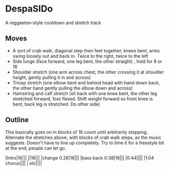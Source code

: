 # DespaSIDo

A reggaeton-style cooldown and stretch track

## Moves

* A sort of crab walk, diagonal step then feet together, knees bent, arms swing loosely out and back in. Twice to the right, twice to the left
* Side lunge (face forward, one leg bent, the other straight) , hold for 8 or 16
* Shoulder stretch (one arm across chest, the other crossing it at shoulder height, gently pulling it in and across)
* Tricep stretch (one elbow bent and behind head with hand down back, the other hand gently pulling the elbow down and across)
* Hamstring and calf stretch (sit back with one knee bent, the other leg stretched forward, foot flexed. Shift weight forward so front knee is bent, back leg is stretched. Do other side)

## Outline

This basically goes on in blocks of 16 count until arbitrarily stopping. Alternate the stretches above, with blocks of crab walk steps, as the music suggests. Doesn't have to line up completely. Try to time it for a freestyle bit at the end, people can let go.

|Intro|16|||
||16|||
|change 0.26|16|||
|bass back 0:38|16|||
|0:44||||
|1:04 chorus||||
| etc||||
